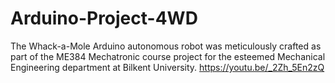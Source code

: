 # Arduino-Project-4WD
The Whack-a-Mole Arduino autonomous robot was meticulously crafted as part of the ME384  Mechatronic course project for the esteemed Mechanical Engineering department at Bilkent University. https://youtu.be/_2Zh_5En2zQ
